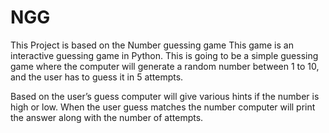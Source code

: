 # NGG
This Project is based on the Number guessing game This game is an interactive guessing game in Python. This is going to be a simple guessing game where the computer will generate a random number between 1 to 10, and the user has to guess it in 5 attempts.

Based on the user’s guess computer will give various hints if the number is high or low. When the user guess matches the number computer will print the answer along with the number of attempts.

